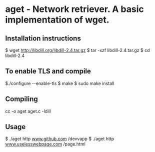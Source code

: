 # aget - Network retriever. A basic implementation of wget. 


## Installation instructions
$ wget http://libdill.org/libdill-2.4.tar.gz
$ tar -xzf libdill-2.4.tar.gz 
$ cd libdill-2.4

## To enable TLS and compile
$./configure --enable-tls
$ make
$ sudo make install



## Compiling
cc -o aget aget.c -ldill

## Usage
$ ./aget http www.github.com /devvapp
$ ./aget http www.uselesswebpage.com /page.html